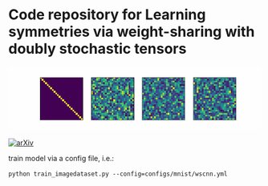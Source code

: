 # Code repository for Learning symmetries via weight-sharing with doubly stochastic tensors
![Demo](/learned_lifting.gif)


[![arXiv](https://img.shields.io/badge/arXiv-2412.04594-b31b1b.svg)](https://arxiv.org/pdf/2412.04594)


train model via a config file, i.e.:

```
python train_imagedataset.py --config=configs/mnist/wscnn.yml
```
